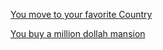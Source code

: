 [You move to your favorite Country](millionare/country.md)

[You buy a million dollah mansion](millionaire/mansion.md)